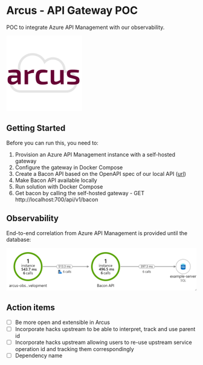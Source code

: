 # Arcus - API Gateway POC

POC to integrate Azure API Management with our observability.

![Arcus](https://raw.githubusercontent.com/arcus-azure/arcus/master/media/arcus.png)

## Getting Started

Before you can run this, you need to:

1. Provision an Azure API Management instance with a self-hosted gateway
2. Configure the gateway in Docker Compose
3. Create a Bacon API based on the OpenAPI spec of our local API ([url](http://localhost:789/api/docs/index.html))
4. Make Bacon API available locally
5. Run solution with Docker Compose
6. Get bacon by calling the self-hosted gateway - GET http://localhost:700/api/v1/bacon

## Observability

End-to-end correlation from Azure API Management is provided until the database:

![Overview](media/observability-example.png)

## Action items

- [ ] Be more open and extensible in Arcus
- [ ] Incorporate hacks upstream to be able to interpret, track and use parent id
- [ ] Incorporate hacks upstream allowing users to re-use upstream service operation id and tracking them correspondingly
- [ ] Dependency name
